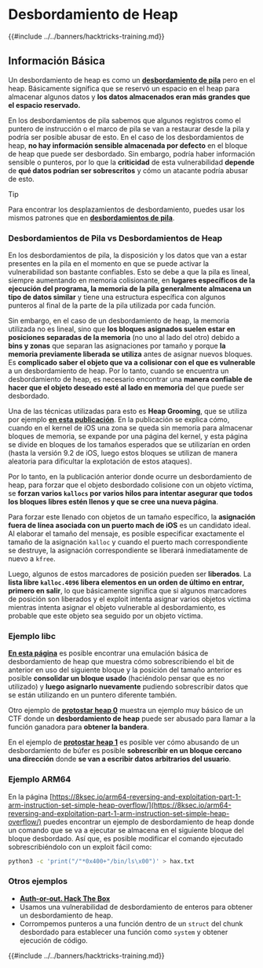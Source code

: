 # Desbordamiento de Heap

{{#include ../../banners/hacktricks-training.md}}

## Información Básica

Un desbordamiento de heap es como un [**desbordamiento de pila**](../stack-overflow/) pero en el heap. Básicamente significa que se reservó un espacio en el heap para almacenar algunos datos y **los datos almacenados eran más grandes que el espacio reservado.**

En los desbordamientos de pila sabemos que algunos registros como el puntero de instrucción o el marco de pila se van a restaurar desde la pila y podría ser posible abusar de esto. En el caso de los desbordamientos de heap, **no hay información sensible almacenada por defecto** en el bloque de heap que puede ser desbordado. Sin embargo, podría haber información sensible o punteros, por lo que la **criticidad** de esta vulnerabilidad **depende** de **qué datos podrían ser sobrescritos** y cómo un atacante podría abusar de esto.

> [!TIP]
> Para encontrar los desplazamientos de desbordamiento, puedes usar los mismos patrones que en [**desbordamientos de pila**](../stack-overflow/#finding-stack-overflows-offsets).

### Desbordamientos de Pila vs Desbordamientos de Heap

En los desbordamientos de pila, la disposición y los datos que van a estar presentes en la pila en el momento en que se puede activar la vulnerabilidad son bastante confiables. Esto se debe a que la pila es lineal, siempre aumentando en memoria colisionante, en **lugares específicos de la ejecución del programa, la memoria de la pila generalmente almacena un tipo de datos similar** y tiene una estructura específica con algunos punteros al final de la parte de la pila utilizada por cada función.

Sin embargo, en el caso de un desbordamiento de heap, la memoria utilizada no es lineal, sino que **los bloques asignados suelen estar en posiciones separadas de la memoria** (no uno al lado del otro) debido a **bins y zonas** que separan las asignaciones por tamaño y porque **la memoria previamente liberada se utiliza** antes de asignar nuevos bloques. Es **complicado saber el objeto que va a colisionar con el que es vulnerable** a un desbordamiento de heap. Por lo tanto, cuando se encuentra un desbordamiento de heap, es necesario encontrar una **manera confiable de hacer que el objeto deseado esté al lado en memoria** del que puede ser desbordado.

Una de las técnicas utilizadas para esto es **Heap Grooming**, que se utiliza por ejemplo [**en esta publicación**](https://azeria-labs.com/grooming-the-ios-kernel-heap/). En la publicación se explica cómo, cuando en el kernel de iOS una zona se queda sin memoria para almacenar bloques de memoria, se expande por una página del kernel, y esta página se divide en bloques de los tamaños esperados que se utilizarían en orden (hasta la versión 9.2 de iOS, luego estos bloques se utilizan de manera aleatoria para dificultar la explotación de estos ataques).

Por lo tanto, en la publicación anterior donde ocurre un desbordamiento de heap, para forzar que el objeto desbordado colisione con un objeto víctima, se **forzan varios `kallocs` por varios hilos para intentar asegurar que todos los bloques libres estén llenos y que se cree una nueva página**.

Para forzar este llenado con objetos de un tamaño específico, la **asignación fuera de línea asociada con un puerto mach de iOS** es un candidato ideal. Al elaborar el tamaño del mensaje, es posible especificar exactamente el tamaño de la asignación `kalloc` y cuando el puerto mach correspondiente se destruye, la asignación correspondiente se liberará inmediatamente de nuevo a `kfree`.

Luego, algunos de estos marcadores de posición pueden ser **liberados**. La **lista libre `kalloc.4096` libera elementos en un orden de último en entrar, primero en salir**, lo que básicamente significa que si algunos marcadores de posición son liberados y el exploit intenta asignar varios objetos víctima mientras intenta asignar el objeto vulnerable al desbordamiento, es probable que este objeto sea seguido por un objeto víctima.

### Ejemplo libc

[**En esta página**](https://guyinatuxedo.github.io/27-edit_free_chunk/heap_consolidation_explanation/index.html) es posible encontrar una emulación básica de desbordamiento de heap que muestra cómo sobrescribiendo el bit de anterior en uso del siguiente bloque y la posición del tamaño anterior es posible **consolidar un bloque usado** (haciéndolo pensar que es no utilizado) y **luego asignarlo nuevamente** pudiendo sobrescribir datos que se están utilizando en un puntero diferente también.

Otro ejemplo de [**protostar heap 0**](https://guyinatuxedo.github.io/24-heap_overflow/protostar_heap0/index.html) muestra un ejemplo muy básico de un CTF donde un **desbordamiento de heap** puede ser abusado para llamar a la función ganadora para **obtener la bandera**.

En el ejemplo de [**protostar heap 1**](https://guyinatuxedo.github.io/24-heap_overflow/protostar_heap1/index.html) es posible ver cómo abusando de un desbordamiento de búfer es posible **sobrescribir en un bloque cercano una dirección** donde **se van a escribir datos arbitrarios del usuario**.

### Ejemplo ARM64

En la página [https://8ksec.io/arm64-reversing-and-exploitation-part-1-arm-instruction-set-simple-heap-overflow/](https://8ksec.io/arm64-reversing-and-exploitation-part-1-arm-instruction-set-simple-heap-overflow/) puedes encontrar un ejemplo de desbordamiento de heap donde un comando que se va a ejecutar se almacena en el siguiente bloque del bloque desbordado. Así que, es posible modificar el comando ejecutado sobrescribiéndolo con un exploit fácil como:
```bash
python3 -c 'print("/"*0x400+"/bin/ls\x00")' > hax.txt
```
### Otros ejemplos

- [**Auth-or-out. Hack The Box**](https://7rocky.github.io/en/ctf/htb-challenges/pwn/auth-or-out/)
- Usamos una vulnerabilidad de desbordamiento de enteros para obtener un desbordamiento de heap.
- Corrompemos punteros a una función dentro de un `struct` del chunk desbordado para establecer una función como `system` y obtener ejecución de código.

{{#include ../../banners/hacktricks-training.md}}
